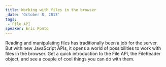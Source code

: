 ```yaml
---
title: Working with files in the browser
_date: 'October 8, 2013'
tags:
 - File API
speaker: Eric Ponto
---
```


Reading and manipulating files has traditionally been a job for the server. But
with new JavaScript APIs, it opens a world of possibilities to work with files
in the browser. Get a quick introduction to the File API, the FileReader
object, and see a couple of cool things you can do with them.
